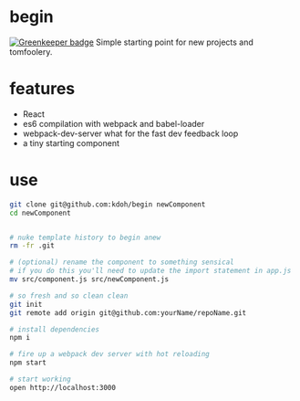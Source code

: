 # begin

[![Greenkeeper badge](https://badges.greenkeeper.io/kdoh/d3-scale-util.svg)](https://greenkeeper.io/)
Simple starting point for new projects and tomfoolery.

# features
- React
- es6 compilation with webpack and babel-loader
- webpack-dev-server what for the fast dev feedback loop
- a tiny starting component

# use

```sh
git clone git@github.com:kdoh/begin newComponent
cd newComponent


# nuke template history to begin anew
rm -fr .git

# (optional) rename the component to something sensical
# if you do this you'll need to update the import statement in app.js
mv src/component.js src/newComponent.js

# so fresh and so clean clean
git init
git remote add origin git@github.com:yourName/repoName.git

# install dependencies
npm i

# fire up a webpack dev server with hot reloading
npm start

# start working
open http://localhost:3000
```
